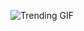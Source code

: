![Trending GIF](https://media3.giphy.com/media/v1.Y2lkPThiYjIxNzcycng2ZnFpMHcwOTF1NDJsb3pqdGV2Ynk3OWt1cnpxcWxiN2hycTV5byZlcD12MV9naWZzX3NlYXJjaCZjdD1n/2jMtpIi8mhE8ctiMtK/giphy.gif)
